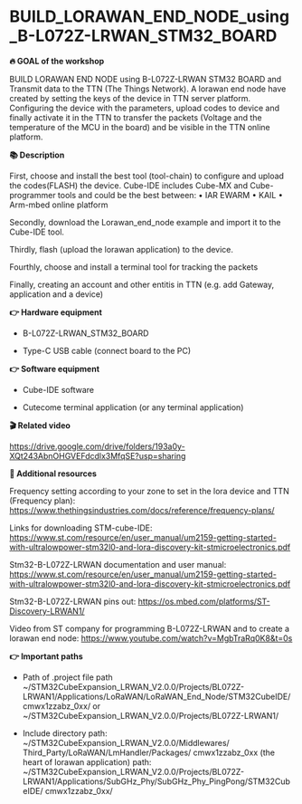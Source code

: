 # BUILD_LORAWAN_END_NODE_using_B-L072Z-LRWAN_STM32_BOARD

<b>🔥 GOAL of the workshop</b>

BUILD LORAWAN END NODE using B-L072Z-LRWAN STM32 BOARD and Transmit data to the TTN (The Things Network). A lorawan end node have created by setting the keys of the device in TTN server platform. Configuring the device with the parameters, upload codes to device and finally activate it in the TTN to transfer the packets (Voltage and the temperature of the MCU in the board) and be visible in the TTN online platform.


<b>📚 Description</b>

First, choose and install the best tool (tool-chain) to configure and upload the codes(FLASH) the device. Cube-IDE includes Cube-MX and Cube-programmer tools and could be the best between: 
    • IAR EWARM
    • KAIL
    • Arm-mbed online platform
    
Secondly, download the Lorawan_end_node example and import it to the Cube-IDE tool.

Thirdly, flash (upload the lorawan application) to the device. 

Fourthly, choose and install a terminal tool for tracking the packets

Finally, creating an account and other entitis in TTN (e.g. add  Gateway, application and a device)


<b>👉 Hardware equipment</b>

- B-L072Z-LRWAN_STM32_BOARD

- Type-C USB cable (connect board to the PC)

<b>👉 Software equipment</b>

- Cube-IDE software

- Cutecome terminal application (or any terminal application)

    
<b>🎬 Related video</b>

https://drive.google.com/drive/folders/193a0y-XQt243AbnOHGVEFdcdlx3MfqSE?usp=sharing


<b>👋 Additional resources</b>

Frequency setting according to your zone to set in the lora device and TTN (Frequency plan):
https://www.thethingsindustries.com/docs/reference/frequency-plans/

Links for downloading STM-cube-IDE:
https://www.st.com/resource/en/user_manual/um2159-getting-started-with-ultralowpower-stm32l0-and-lora-discovery-kit-stmicroelectronics.pdf

Stm32-B-L072Z-LRWAN documentation and user manual:
https://www.st.com/resource/en/user_manual/um2159-getting-started-with-ultralowpower-stm32l0-and-lora-discovery-kit-stmicroelectronics.pdf

Stm32-B-L072Z-LRWAN pins out:
https://os.mbed.com/platforms/ST-Discovery-LRWAN1/

Video from ST company for programming B-L072Z-LRWAN and to create a lorawan end node:
https://www.youtube.com/watch?v=MgbTraRq0K8&t=0s


<b> 👉 Important paths </b>

- Path of .project file path
~/STM32CubeExpansion_LRWAN_V2.0.0/Projects/BL072Z-LRWAN1/Applications/LoRaWAN/LoRaWAN_End_Node/STM32CubeIDE/
cmwx1zzabz_0xx/
or
~/STM32CubeExpansion_LRWAN_V2.0.0/Projects/BL072Z-LRWAN1/

- Include directory path:
~/STM32CubeExpansion_LRWAN_V2.0.0/Middlewares/
Third_Party/LoRaWAN/LmHandler/Packages/
cmwx1zzabz_0xx (the heart of lorawan application) path:
~/STM32CubeExpansion_LRWAN_V2.0.0/Projects/BL072Z-LRWAN1/Applications/SubGHz_Phy/SubGHz_Phy_PingPong/STM32CubeIDE/
cmwx1zzabz_0xx/

